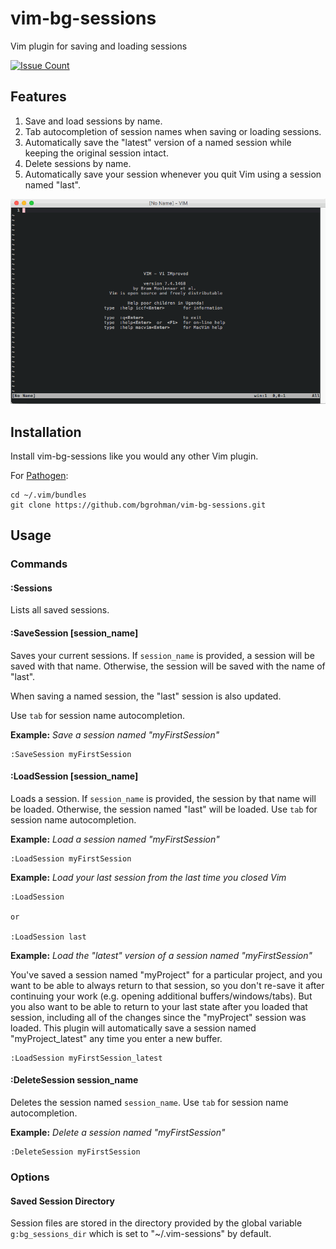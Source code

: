 # vim-bg-sessions
Vim plugin for saving and loading sessions

[![Issue Count](https://codeclimate.com/github/bgrohman/vim-bg-sessions/badges/issue_count.svg)](https://codeclimate.com/github/bgrohman/vim-bg-sessions)

## Features
1. Save and load sessions by name.
2. Tab autocompletion of session names when saving or loading sessions.
3. Automatically save the "latest" version of a named session while keeping the original session intact.
4. Delete sessions by name.
5. Automatically save your session whenever you quit Vim using a session named "last".

![Screenshot](screenshot.gif)

## Installation
Install vim-bg-sessions like you would any other Vim plugin.

For [Pathogen](https://github.com/tpope/vim-pathogen):
```
cd ~/.vim/bundles
git clone https://github.com/bgrohman/vim-bg-sessions.git
```

## Usage

### Commands

#### :Sessions
Lists all saved sessions.

#### :SaveSession [session_name]
Saves your current sessions. If `session_name` is provided, a session will be saved with that name. Otherwise, the session will be saved with the name of "last".

When saving a named session, the "last" session is also updated.

Use `tab` for session name autocompletion.

__Example:__ _Save a session named "myFirstSession"_
```
:SaveSession myFirstSession
```

#### :LoadSession [session_name]
Loads a session. If `session_name` is provided, the session by that name will be loaded. Otherwise, the session named "last" will be loaded. Use `tab` for session name autocompletion.

__Example:__ _Load a session named "myFirstSession"_
```
:LoadSession myFirstSession
```

__Example:__ _Load your last session from the last time you closed Vim_
```
:LoadSession

or

:LoadSession last
```

__Example:__ _Load the "latest" version of a session named "myFirstSession"_

You've saved a session named "myProject" for a particular project, and you want to be able to always return to that session, so you don't re-save it after continuing your work (e.g. opening additional buffers/windows/tabs). But you also want to be able to return to your last state after you loaded that session, including all of the changes since the "myProject" session was loaded. This plugin will automatically save a session named "myProject_latest" any time you enter a new buffer.
```
:LoadSession myFirstSession_latest
```

#### :DeleteSession session_name
Deletes the session named `session_name`. Use `tab` for session name autocompletion.

__Example:__ _Delete a session named "myFirstSession"_
```
:DeleteSession myFirstSession
```

### Options

#### Saved Session Directory
Session files are stored in the directory provided by the global variable `g:bg_sessions_dir` which is set to "~/.vim-sessions" by default.
